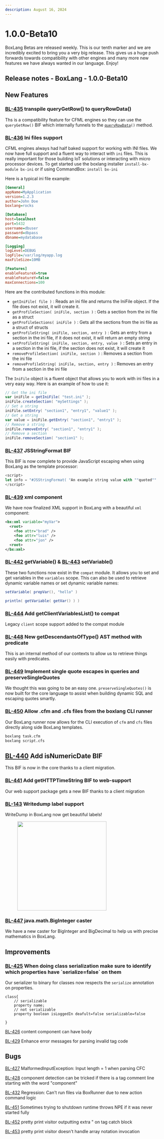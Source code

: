 ```yaml
---
description: August 16, 2024
---
```


# 1.0.0-Beta10

BoxLang Betas are released weekly.  This is our tenth marker and we are incredibly excited to bring you a very big release.  This gives us a huge push forwards towards compatibility with other engines and many more new features we have always wanted in our language.  Enjoy!

## Release notes - BoxLang - 1.0.0-Beta10

## New Features

### [BL-435](https://ortussolutions.atlassian.net/browse/BL-435) transpile queryGetRow() to queryRowData()

Ths is a compatibility feature for CFML engines so they can use the `queryGetRow()` BIF which internally funnels to the [`queryRowData`](../../boxlang-language/reference/built-in-functions/query/queryrowdata.md)`()` method.



### [BL-436](https://ortussolutions.atlassian.net/browse/BL-436) Ini files support

CFML engines always had half baked support for working with INI files.  We now have full support and a fluent way to interact with `ini` files.  This is really important for those building IoT solutions or interacting with micro processor devices.  To get started use the boxlang installer `install-bx-module bx-ini` or if using CommandBox: `install bx-ini`

Here is a typical ini file example:

```ini
[General]
appName=MyApplication
version=1.2.3
author=John Doe
boxlang=rocks

[Database]
host=localhost
port=5432
username=dbuser
password=dbpass
dbname=mydatabase

[Logging]
logLevel=DEBUG
logFile=/var/log/myapp.log
maxFileSize=10MB

[Features]
enableFeatureX=true
enableFeatureY=false
maxConnections=100
```



Here are the contributed functions in this module:

* `getIniFile( file )` : Reads an ini file and returns the IniFile object. If the file does not exist, it will create it.
* `getProfileSection( iniFile, section )` : Gets a section from the ini file as a struct
* `getProfileSections( iniFile )` : Gets all the sections from the ini file as a struct of structs
* `getProfileString( iniFile, section, entry )` : Gets an entry from a section in the ini file, if it does not exist, it will return an empty string
* `setProfileString( iniFile, section, entry, value )` : Sets an entry in a section in the ini file, if the section does not exist, it will create it
* `removeProfileSection( iniFile, section )` : Removes a section from the ini file
* `removeProfileString( iniFile, section, entry )` : Removes an entry from a section in the ini file

The `IniFile` object is a fluent object that allows you to work with ini files in a very easy way. Here is an example of how to use it:

```groovy
// Get the ini file
var iniFile = getIniFile( "test.ini" );
iniFile.createSection( "mySettings" );
// Set a string
iniFile.setEntry( "section1", "entry1", "value1" );
// Get a string
var value = iniFile.getEntry( "section1", "entry1" );
// Remove a string
iniFile.removeEntry( "section1", "entry1" );
// Remove a section
iniFile.removeSection( "section1" );
```



### [BL-437](https://ortussolutions.atlassian.net/browse/BL-437) JSStringFormat BIF

This BIF is now complete to provide JavaScript escaping when using BoxLang as the template processor:

```javascript
<script>
let info = "#JSStringFormat( "An example string value with ""quoted"" 'text'" )#"
</script>
```



### [BL-439](https://ortussolutions.atlassian.net/browse/BL-439) xml component

We have now finalized XML support in BoxLang with a beautiful `xml` component:

```xml
<bx:xml variable="myVar">
  <root>
    <foo attr="brad" />
    <foo attr="luis" />
    <foo attr="jon" />
  <root>
</bx:xml>
```



### [BL-442](https://ortussolutions.atlassian.net/browse/BL-442) getVariable() & [BL-443](https://ortussolutions.atlassian.net/browse/BL-443) setVariable()

These two functions now exist in the `compat` module.  It allows you to set and get variables in the `variables` scope.  This can also be used to retrieve dynamic variable names or set dynamic variable names:

```gradle
setVariable( prepVar(), "hello" )

println( getVariable( getVar() ) )
```



### [BL-444](https://ortussolutions.atlassian.net/browse/BL-444) Add getClientVariablesList() to compat

Legacy `client` scope support added to the compat module



### [BL-448](https://ortussolutions.atlassian.net/browse/BL-448) New getDescendantsOfType() AST method with predicate

This is an internal method of our contexts to allow us to retrieve things easily with predicates.



### [BL-449](https://ortussolutions.atlassian.net/browse/BL-449) Implement single quote escapes in queries and preserveSingleQuotes

We thought this was going to be an easy one.  `preserveSingleQuotes()` is now built for the core language to assist when building dynamic SQL and escaping quotes smartly.



### [BL-450](https://ortussolutions.atlassian.net/browse/BL-450) Allow .cfm and .cfs files from the boxlang CLI runner

Our BoxLang runner now allows for the CLI execution of `cfm` and `cfs` files directly along side BoxLang templates.

```bash
boxlang task.cfm
boxlang script.cfs
```

## [BL-440](https://ortussolutions.atlassian.net/browse/BL-440) Add isNumericDate BIF

This BIF is now in the core thanks to a client migration.

### [BL-441](https://ortussolutions.atlassian.net/browse/BL-441) Add getHTTPTimeString BIF to web-support

Our web support package gets a new BIF thanks to a client migration

### [BL-143](https://ortussolutions.atlassian.net/browse/BL-143) Writedump label support

WriteDump in BoxLang now get beautiful labels!

<div align="left">

<figure><img src="../../.gitbook/assets/image.png" alt="" width="291"><figcaption></figcaption></figure>

</div>

### [BL-447](https://ortussolutions.atlassian.net/browse/BL-447) java.math.BigInteger caster

We have a new caster for BigInteger and BigDecimal to help us with precise mathematics in BoxLang.

## Improvements

### [BL-425](https://ortussolutions.atlassian.net/browse/BL-425) When doing class serialization make sure to identify which properties have \`serialize=false\` on them

Our serializer to binary for classes now respects the `serialize` annotation on properties.

```cfscript
class{
    // serializable
    property name;
    // not serializable
    property boolean isLoggedIn deafult=false serializable=false

}
```



[BL-426](https://ortussolutions.atlassian.net/browse/BL-426) content component can have body

[BL-429](https://ortussolutions.atlassian.net/browse/BL-429) Enhance error messages for parsing invalid tag code



## Bugs

[BL-427](https://ortussolutions.atlassian.net/browse/BL-427) MalformedInputException: Input length = 1 when parsing CFC

[BL-428](https://ortussolutions.atlassian.net/browse/BL-428) component detection can be tricked if there is a tag comment line starting with the word "component"

[BL-432](https://ortussolutions.atlassian.net/browse/BL-432) Regression: Can't run files via BoxRunner due to new action command logic

[BL-451](https://ortussolutions.atlassian.net/browse/BL-451) Sometimes trying to shutdown runtime throws NPE if it was never started fully

[BL-452](https://ortussolutions.atlassian.net/browse/BL-452) pretty print visitor outputting extra " on tag catch block

[BL-453](https://ortussolutions.atlassian.net/browse/BL-453) pretty print visitor doesn't handle array notation invocation

